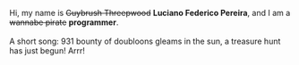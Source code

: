 Hi, my name is ~~Guybrush Threepwood~~ **Luciano Federico Pereira**, and I am a ~~wannabe pirate~~ **programmer**.<br><br>A short song: 931 bounty of doubloons gleams in the sun, a treasure hunt has just begun! Arrr!
